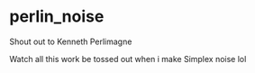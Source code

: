 # perlin_noise
Shout out to Kenneth Perlimagne

Watch all this work be tossed out when i make Simplex noise lol
